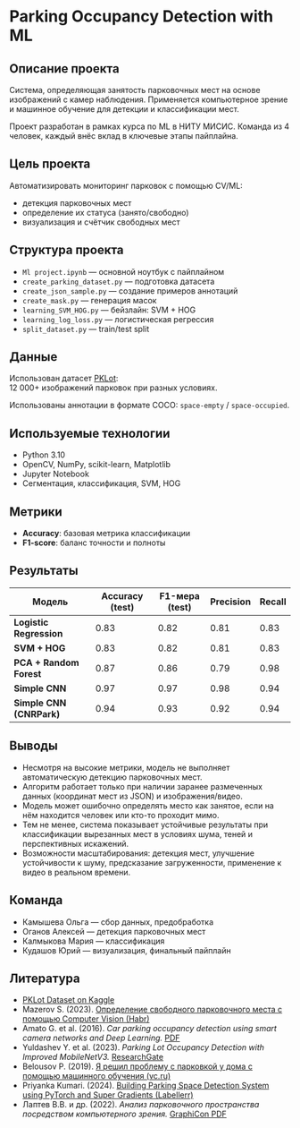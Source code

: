 
# Parking Occupancy Detection with ML

## Описание проекта

Система, определяющая занятость парковочных мест на основе изображений с камер наблюдения. Применяется компьютерное зрение и машинное обучение для детекции и классификации мест.

Проект разработан в рамках курса по ML в НИТУ МИСИС. Команда из 4 человек, каждый внёс вклад в ключевые этапы пайплайна.


## Цель проекта

Автоматизировать мониторинг парковок с помощью CV/ML:
- детекция парковочных мест
- определение их статуса (занято/свободно)
- визуализация и счётчик свободных мест


## Структура проекта

- `Ml project.ipynb` — основной ноутбук с пайплайном
- `create_parking_dataset.py` — подготовка датасета
- `create_json_sample.py` — создание примеров аннотаций
- `create_mask.py` — генерация масок
- `learning_SVM_HOG.py` — бейзлайн: SVM + HOG
- `learning_log_loss.py` — логистическая регрессия
- `split_dataset.py` — train/test split


## Данные

Использован датасет [PKLot](https://www.kaggle.com/datasets/ammarnassanalhajali/pklot-dataset):  
12 000+ изображений парковок при разных условиях.

Использованы аннотации в формате COCO: `space-empty` / `space-occupied`.


## Используемые технологии

- Python 3.10
- OpenCV, NumPy, scikit-learn, Matplotlib
- Jupyter Notebook
- Сегментация, классификация, SVM, HOG


## Метрики

- **Accuracy**: базовая метрика классификации
- **F1-score**: баланс точности и полноты


## Результаты

| Модель                   | Accuracy (test) | F1-мера (test) | Precision | Recall |
| ------------------------ | --------------- | -------------- | --------- | ------ |
| **Logistic Regression**  | 0.83            | 0.82           | 0.81      | 0.83   |
| **SVM + HOG**            | 0.83            | 0.82           | 0.81      | 0.83   |
| **PCA + Random Forest**  | 0.87            | 0.86           | 0.79      | 0.98   |
| **Simple CNN**           | 0.97            | 0.97           | 0.98      | 0.94   |
| **Simple CNN (CNRPark)** | 0.94            | 0.93           | 0.92      | 0.94   |


## Выводы

- Несмотря на высокие метрики, модель не выполняет автоматическую детекцию парковочных мест.
- Алгоритм работает только при наличии заранее размеченных данных (координат мест из JSON) и изображения/видео.
- Модель может ошибочно определять место как занятое, если на нём находится человек или кто-то проходит мимо.
- Тем не менее, система показывает устойчивые результаты при классификации вырезанных мест в условиях шума, теней и перспективных искажений.
- Возможности масштабирования: детекция мест, улучшение устойчивости к шуму, предсказание загруженности, применение к видео в реальном времени.


## Команда

- Камышева Ольга — сбор данных, предобработка
- Оганов Алексей — детекция парковочных мест
- Калмыкова Мария — классификация
- Кудашов Юрий — визуализация, финальный пайплайн


## Литература

- [PKLot Dataset on Kaggle](https://www.kaggle.com/datasets/ammarnassanalhajali/pklot-dataset)
- Mazerov S. (2023). [Определение свободного парковочного места с помощью Computer Vision (Habr)](https://habr.com/ru/articles/738720/)
- Amato G. et al. (2016). *Car parking occupancy detection using smart camera networks and Deep Learning.* [PDF](https://falchi.isti.cnr.it/Draft/2016-ISCC-Draft.pdf)
- Yuldashev Y. et al. (2023). *Parking Lot Occupancy Detection with Improved MobileNetV3.* [ResearchGate](https://www.researchgate.net/publication/373667077_Parking_Lot_Occupancy_Detection_with_Improved_MobileNetV3)
- Belousov P. (2019). [Я решил проблему с парковкой у дома с помощью машинного обучения (vc.ru)](https://vc.ru/dev/57372-ya-reshil-problemu-s-parkovkoi-u-doma-s-pomoshyu-mashinnogo-obucheniya)
- Priyanka Kumari. (2024). [Building Parking Space Detection System using PyTorch and Super Gradients (Labellerr)](https://www.labellerr.com/blog/building-parking-space-detection-system-pytorch-super-gradients/)
- Лаптев В.В. и др. (2022). *Анализ парковочного пространства посредством компьютерного зрения.* [GraphiCon PDF](https://www.graphicon.ru/html/2022/papers/paper_052.pdf)
